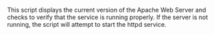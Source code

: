 This script displays the current version of the Apache Web Server and checks to verify that the service is running properly. If the server is not running, the script will attempt to start the httpd service.